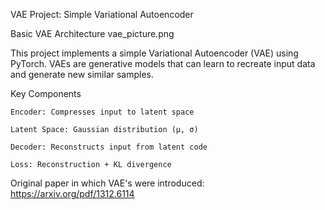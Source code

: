 VAE Project: Simple Variational Autoencoder

Basic VAE Architecture
vae_picture.png

This project implements a simple Variational Autoencoder (VAE) using PyTorch. VAEs are generative models that can learn to recreate input data and generate new similar samples.

Key Components

    Encoder: Compresses input to latent space

    Latent Space: Gaussian distribution (μ, σ)

    Decoder: Reconstructs input from latent code

    Loss: Reconstruction + KL divergence
    
Original paper in which VAE's were introduced: https://arxiv.org/pdf/1312.6114 
